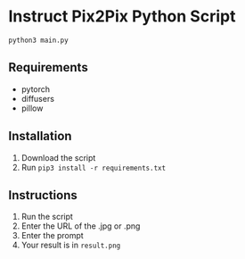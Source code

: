 # Instruct Pix2Pix Python Script

```
python3 main.py
```

## Requirements

* pytorch
* diffusers
* pillow

## Installation

1. Download the script
2. Run `pip3 install -r requirements.txt`

## Instructions

1. Run the script
2. Enter the URL of the .jpg or .png
3. Enter the prompt
4. Your result is in `result.png`
